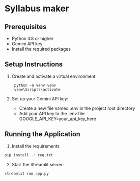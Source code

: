# Syllabus maker

## Prerequisites

- Python 3.8 or higher
- Gemini API key
- Install the required packages

## Setup Instructions

1. Create and activate a virtual environment:
   
        python -m venv venv
        venv\Scripts\activate

3. Set up your Gemini API key:
   - Create a new file named .env in the project root directory
   - Add your API key to the .env file:
      GOOGLE_API_KEY=your_api_key_here
     

## Running the Application

1. Install the requirements
```bash
pip install -r req.txt
```
2. Start the Streamlit server:
```bash
streamlit run app.py
```


